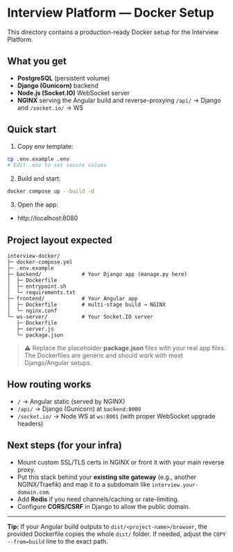 # Interview Platform — Docker Setup

This directory contains a production-ready Docker setup for the Interview Platform.

## What you get
- **PostgreSQL** (persistent volume)
- **Django (Gunicorn)** backend
- **Node.js (Socket.IO)** WebSocket server
- **NGINX** serving the Angular build and reverse-proxying `/api/` → Django and `/socket.io/` → WS

## Quick start

1) Copy env template:
```bash
cp .env.example .env
# Edit .env to set secure values
```

2) Build and start:
```bash
docker compose up --build -d
```

3) Open the app:
- http://localhost:8080

## Project layout expected
```
interview-docker/
├─ docker-compose.yml
├─ .env.example
├─ backend/             # Your Django app (manage.py here)
│  ├─ Dockerfile
│  ├─ entrypoint.sh
│  └─ requirements.txt
├─ frontend/            # Your Angular app
│  ├─ Dockerfile        # multi-stage build → NGINX
│  └─ nginx.conf
└─ ws-server/           # Your Socket.IO server
   ├─ Dockerfile
   ├─ server.js
   └─ package.json
```

> ⚠️ Replace the placeholder **package.json** files with your real app files. The Dockerfiles are generic and should work with most Django/Angular setups.

## How routing works
- `/` → Angular static (served by NGINX)
- `/api/` → Django (Gunicorn) at `backend:8000`
- `/socket.io/` → Node WS at `ws:8001` (with proper WebSocket upgrade headers)

## Next steps (for your infra)
- Mount custom SSL/TLS certs in NGINX or front it with your main reverse proxy.
- Put this stack behind your **existing site gateway** (e.g., another NGINX/Traefik) and map it to a subdomain like `interview.your-domain.com`.
- Add **Redis** if you need channels/caching or rate-limiting.
- Configure **CORS/CSRF** in Django to allow the public domain.

---

**Tip:** If your Angular build outputs to `dist/<project-name>/browser`, the provided Dockerfile copies the whole `dist/` folder. If needed, adjust the `COPY --from=build` line to the exact path.
